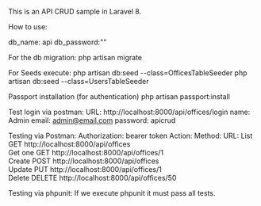 This is an API CRUD sample in Laravel 8.

How to use:

db_name: api 
db_password:""

For the db migration:
php artisan migrate

For Seeds execute:
php artisan db:seed --class=OfficesTableSeeder
php artisan db:seed --class=UsersTableSeeder

Passport installation (for authentication)
php artisan passport:install

Test login via postman:
URL: http://localhost:8000/api/offices/login
name: Admin
email: admin@email.com
password: apicrud

Testing via Postman:
Authorization: bearer token 
Action:		Method:		URL:
List		GET		http://localhost:8000/api/offices	    
Get one		GET		http://localhost:8000/api/offices/1	    
Create		POST 	http://localhost:8000/api/offices   
Update		PUT		http://localhost:8000/api/offices/1	  
Delete		DELETE	http://localhost:8000/api/offices/50 	

Testing via phpunit:
If we execute phpunit it must pass all tests.
